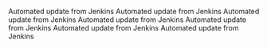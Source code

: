 Automated update from Jenkins
Automated update from Jenkins
Automated update from Jenkins
Automated update from Jenkins
Automated update from Jenkins
Automated update from Jenkins
Automated update from Jenkins
